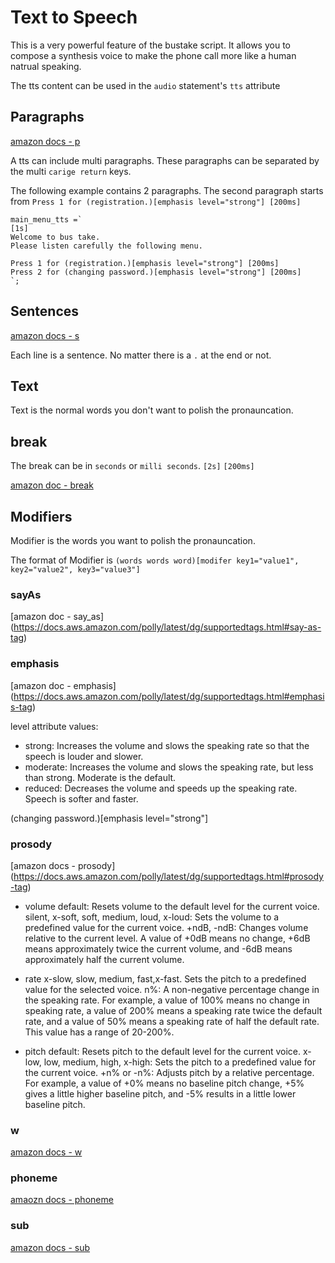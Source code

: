 # Text to Speech

This is a very powerful feature of the bustake script. It allows you to compose a synthesis voice to make the phone call more like a human natrual speaking.


The tts content can be used in  the `audio` statement's `tts` attribute

## Paragraphs

[amazon docs - p](https://docs.aws.amazon.com/polly/latest/dg/supportedtags.html#p-tag)

A tts can include multi paragraphs. These paragraphs can be separated by the multi `carige return` keys.

The following example contains 2 paragraphs. The second paragraph starts from `Press 1 for (registration.)[emphasis level="strong"] [200ms]`



```paragraphs
main_menu_tts =`
[1s]
Welcome to bus take.
Please listen carefully the following menu.

Press 1 for (registration.)[emphasis level="strong"] [200ms]
Press 2 for (changing password.)[emphasis level="strong"] [200ms]
`;
```

## Sentences

[amazon docs - s](https://docs.aws.amazon.com/polly/latest/dg/supportedtags.html#s-tag)

Each line is a sentence. No matter there  is a `.` at the end or not. 

## Text

Text is the normal words you don't want to polish the pronauncation.

## break

The break can be in `seconds` or `milli seconds`.
`[2s]`   `[200ms]`

[amazon doc - break](https://docs.aws.amazon.com/polly/latest/dg/supportedtags.html#break-tag)


## Modifiers

Modifier is the  words you want to polish the pronauncation.

The format of Modifier is `(words words word)[modifer key1="value1", key2="value2", key3="value3"]`


### sayAs

[amazon doc - say_as] (https://docs.aws.amazon.com/polly/latest/dg/supportedtags.html#say-as-tag)

### emphasis

[amazon doc - emphasis] (https://docs.aws.amazon.com/polly/latest/dg/supportedtags.html#emphasis-tag)

level attribute values:

 - strong: Increases the volume and slows the speaking rate so that the speech is louder and slower.
 - moderate: Increases the volume and slows the speaking rate, but less than strong. Moderate is the default.
 - reduced: Decreases the volume and speeds up the speaking rate. Speech is softer and faster.

(changing password.)[emphasis level="strong"]

### prosody
[amazon docs - prosody] (https://docs.aws.amazon.com/polly/latest/dg/supportedtags.html#prosody-tag)

  - volume
    default: Resets volume to the default level for the current voice.
    silent, x-soft, soft, medium, loud, x-loud: Sets the volume to a predefined value for the current voice.
    +ndB, -ndB: Changes volume relative to the current level. A value of +0dB means no change, +6dB means approximately twice the current volume, and -6dB means approximately half the current volume.

  - rate
    x-slow, slow, medium, fast,x-fast. Sets the pitch to a predefined value for the selected voice.
    n%: A non-negative percentage change in the speaking rate. For example, a value of 100% means no change in speaking rate, a value of 200% means a speaking rate twice the default rate, and a value of 50% means a speaking rate of half the default rate. This value has a range of 20-200%.
  - pitch
    default: Resets pitch to the default level for the current voice.
    x-low, low, medium, high, x-high: Sets the pitch to a predefined value for the current voice.
    +n% or -n%: Adjusts pitch by a relative percentage. For example, a value of +0% means no baseline pitch change, +5% gives a little higher baseline pitch, and -5% results in a little lower baseline pitch.


### w
[amazon docs - w](https://docs.aws.amazon.com/polly/latest/dg/supportedtags.html#w-tag)

### phoneme

[amaozn docs - phoneme](https://docs.aws.amazon.com/polly/latest/dg/supportedtags.html#phoneme-tag)

### sub

[amazon docs - sub](https://docs.aws.amazon.com/polly/latest/dg/supportedtags.html#sub-tag)